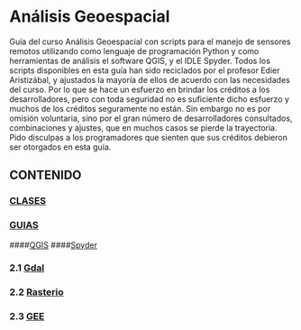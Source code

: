 # **Análisis Geoespacial**
Guía del curso Análisis Geoespacial con scripts para el manejo de sensores remotos utilizando como lenguaje de programación Python y como herramientas de análisis el software QGIS, y el IDLE Spyder. Todos los scripts disponibles en esta guía han sido reciclados por el profesor Edier Aristizábal, y ajustados la mayoría de ellos de acuerdo con las necesidades del curso. Por lo que se hace un esfuerzo en brindar los créditos a los desarrolladores, pero con toda seguridad no es suficiente dicho esfuerzo y muchos de los créditos seguramente no están. Sin embargo no es por omisión voluntaria, sino por el gran número de desarrolladores consultados, combinaciones y ajustes, que en muchos casos se pierde la trayectoria. Pido disculpas a los programadores que sienten que sus créditos debieron ser otorgados en esta guía.

## **CONTENIDO**
### [CLASES](https://github.com/edieraristizabal/AnalisisGeoespacial/tree/master/CLASES)
### [GUIAS](https://github.com/edieraristizabal/AnalisisGeoespacial/tree/master/Guias)
####[QGIS](https://github.com/edieraristizabal/AnalisisGeoespacial/tree/master/QGIS)
####[Spyder](https://github.com/edieraristizabal/AnalisisGeoespacial/tree/master/Spyder)
###  2.1 [Gdal](https://github.com/edieraristizabal/AnalisisGeoespacial/tree/master/Spyder/Gdal)
###  2.2 [Rasterio](https://github.com/edieraristizabal/AnalisisGeoespacial/tree/master/Spyder/Rasterio)
###  2.3 [GEE](https://github.com/edieraristizabal/AnalisisGeoespacial/tree/master/Spyder/GEE)
